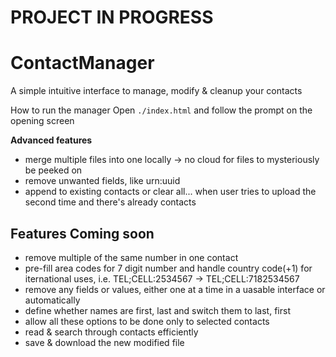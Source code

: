 # PROJECT IN PROGRESS

# ContactManager
A simple intuitive interface to manage, modify & cleanup your contacts

How to run the manager
    Open ``./index.html`` and follow the prompt on the opening screen

__Advanced features__
-   merge multiple files into one locally -> no cloud for files to mysteriously be peeked on
-   remove unwanted fields, like urn:uuid
-	append to existing contacts or clear all... when user tries to upload the second time and there's already contacts


## Features Coming soon
-	remove multiple of the same number in one contact
-	pre-fill area codes for 7 digit number and handle country code(+1) for iternational uses, i.e. TEL;CELL:2534567 -> TEL;CELL:7182534567
-	remove any fields or values, either one at a time in a uasable interface or automatically
-	define whether names are first, last and switch them to last, first
-	allow all these options to be done only to selected contacts
-	read & search through contacts efficiently
-	save & download the new modified file
